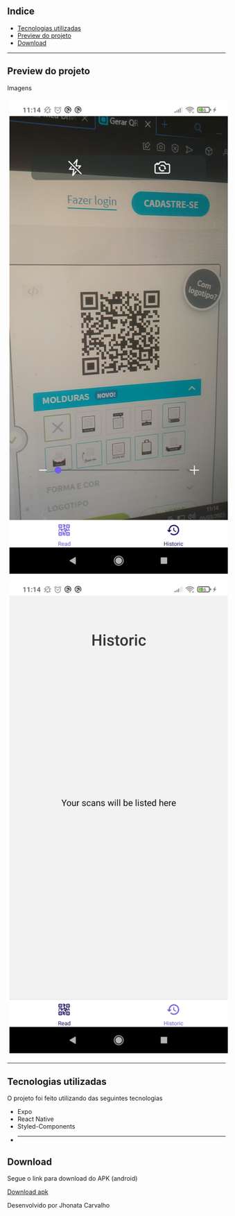 ## Indice

- [Tecnologias utilizadas](#-tecnologias-utilizadas)
- [Preview do projeto](#-preview-do-projeto)
- [Download](#-Download)

---

## Preview do projeto

Imagens

<div>
  <img style="margin: 5px" alt="home" src="https://github.com/SaveTheForest/QRCodeScanner/blob/main/src/assets/Screenshot_2023-03-05-11-14-40-283_com.qrcodescanner.jpg?raw=true" 
  width="1000">
    <img style="margin: 5px" alt="home" src="https://github.com/SaveTheForest/QRCodeScanner/blob/main/src/assets/Screenshot_2023-03-05-11-14-48-531_com.qrcodescanner.jpg?raw=true" 
  width="1000">

</div>

---

## Tecnologias utilizadas

O projeto foi feito utilizando das seguintes tecnologias

- Expo
- React Native
- Styled-Components
- ***

## Download

Segue o link para download do APK (android)

[Download apk](https://github.com/SaveTheForest/QRCodeScanner/raw/main/src/assets/apk/application-43473c7f-c308-4adb-a325-fb52929bbe4e.apk)

Desenvolvido por Jhonata Carvalho
